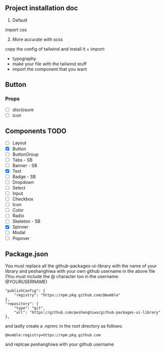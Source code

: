 ## Project installation doc

1. Default

import css

2. More accurate with scss

copy the config of tailwind and install it + import:
- typography
- make your file with the tailwind stuff
- import the component that you want

## Button

### Props
- [ ] disclosure
- [ ] icon

## Components TODO

- [ ] Layout
- [x] Button
- [ ] ButtonGroup
- [ ] Tabs - SB
- [ ] Banner - SB
- [x] Text
- [ ] Badge - SB
- [ ] Dropdown
- [ ] Select
- [ ] Input
- [ ] Checkbox
- [ ] Icon
- [ ] Color
- [ ] Radio
- [ ] Skeleton - SB
- [x] Spinner
- [ ] Modal
- [ ] Popover

## Package.json

You must replace all the github-packages-ui-library with the name of your library and peshanghiwa with your own github username in the above file (You must include the @ character too in the username: @YOURUSERNAME)

    "publishConfig": {
        "registry": "https://npm.pkg.github.com/@mumble"
    },
    "repository": {
        "type": "git",
        "url": "https://github.com/peshanghiwa/github-packages-ui-library"
    },

and lastly create a .npmrc in the root directory as follows:
    
    @mumble:registry=https://npm.pkg.github.com

and replcae peshanghiwa with your github username